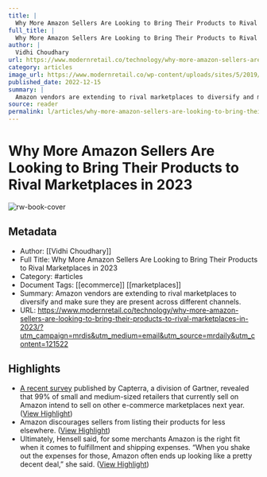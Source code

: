 ```yaml
---
title: |
  Why More Amazon Sellers Are Looking to Bring Their Products to Rival Marketplaces in 2023
full_title: |
  Why More Amazon Sellers Are Looking to Bring Their Products to Rival Marketplaces in 2023
author: |
  Vidhi Choudhary
url: https://www.modernretail.co/technology/why-more-amazon-sellers-are-looking-to-bring-their-products-to-rival-marketplaces-in-2023/?utm_campaign=mrdis&utm_medium=email&utm_source=mrdaily&utm_content=121522
category: articles
image_url: https://www.modernretail.co/wp-content/uploads/sites/5/2019/05/amazon_sun.jpg
published_date: 2022-12-15
summary: |
  Amazon vendors are extending to rival marketplaces to diversify and make sure they are present across different channels.
source: reader
permalink: l/articles/why-more-amazon-sellers-are-looking-to-bring-their-products-to-rival-marketplaces-in-2023
---
```

# Why More Amazon Sellers Are Looking to Bring Their Products to Rival Marketplaces in 2023

![rw-book-cover](https://www.modernretail.co/wp-content/uploads/sites/5/2019/05/amazon_sun.jpg)

## Metadata
- Author: [[Vidhi Choudhary]]
- Full Title: Why More Amazon Sellers Are Looking to Bring Their Products to Rival Marketplaces in 2023
- Category: #articles
- Document Tags: [[ecommerce]] [[marketplaces]] 
- Summary: Amazon vendors are extending to rival marketplaces to diversify and make sure they are present across different channels.
- URL: https://www.modernretail.co/technology/why-more-amazon-sellers-are-looking-to-bring-their-products-to-rival-marketplaces-in-2023/?utm_campaign=mrdis&utm_medium=email&utm_source=mrdaily&utm_content=121522

## Highlights
- [A recent survey](https://www.capterra.com/resources/amazon-holiday-fulfillment-fee/) published by Capterra, a division of Gartner, revealed that 99% of small and medium-sized retailers that currently sell on Amazon intend to sell on other e-commerce marketplaces next year. ([View Highlight](https://read.readwise.io/read/01gmb5x3e7e23ywz84wzbabm93))
- Amazon discourages sellers from listing their products for less elsewhere. ([View Highlight](https://read.readwise.io/read/01gmb5wv0rez4bmzjvme0wjw4e))
- Ultimately, Hensell said, for some merchants Amazon is the right fit when it comes to fulfillment and shipping expenses. “When you shake out the expenses for those, Amazon often ends up looking like a pretty decent deal,” she said. ([View Highlight](https://read.readwise.io/read/01gmb5z2s8ebsy83b8p7z51wfk))


